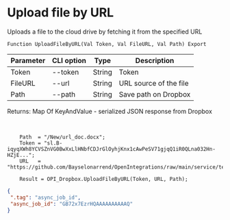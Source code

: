 ﻿---
sidebar_position: 5
---

# Upload file by URL
 Uploads a file to the cloud drive by fetching it from the specified URL



`Function UploadFileByURL(Val Token, Val FileURL, Val Path) Export`

  | Parameter | CLI option | Type | Description |
  |-|-|-|-|
  | Token | --token | String | Token |
  | FileURL | --url | String | URL source of the file |
  | Path | --path | String | Save path on Dropbox |

  
  Returns:  Map Of KeyAndValue - serialized JSON response from Dropbox

<br/>




```bsl title="Code example"
    Path  = "/New/url_doc.docx";
    Token = "sl.B-iqyqXWh8YCVSZnVG0BwXxLlHNbfCDJrGlOyhjKnx1cAwPeSV71gjqQ1iR0QLna032Hn-HZjE...";
    URL   = "https://github.com/Bayselonarrend/OpenIntegrations/raw/main/service/test_data/document.docx";

    Result = OPI_Dropbox.UploadFileByURL(Token, URL, Path);
```
 



```json title="Result"
{
 ".tag": "async_job_id",
 "async_job_id": "GB72x7EzrHQAAAAAAAAAAQ"
}
```
